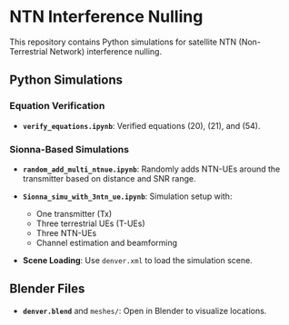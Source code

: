 # NTN Interference Nulling

This repository contains Python simulations for satellite NTN (Non-Terrestrial Network) interference nulling.

## Python Simulations
### Equation Verification
- **`verify_equations.ipynb`**: Verified equations (20), (21), and (54).

### Sionna-Based Simulations
- **`random_add_multi_ntnue.ipynb`**: Randomly adds NTN-UEs around the transmitter based on distance and SNR range.
- **`Sionna_simu_with_3ntn_ue.ipynb`**: Simulation setup with:
  - One transmitter (Tx)
  - Three terrestrial UEs (T-UEs)
  - Three NTN-UEs
  - Channel estimation and beamforming

- **Scene Loading**: Use `denver.xml` to load the simulation scene.

## Blender Files
- **`denver.blend`** and `meshes/`: Open in Blender to visualize locations.

